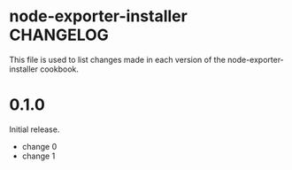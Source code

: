 # node-exporter-installer CHANGELOG

This file is used to list changes made in each version of the node-exporter-installer cookbook.

# 0.1.0

Initial release.

- change 0
- change 1


